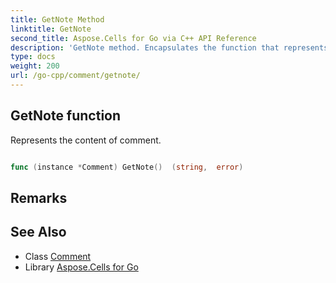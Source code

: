 ```yaml
---
title: GetNote Method 
linktitle: GetNote
second_title: Aspose.Cells for Go via C++ API Reference
description: 'GetNote method. Encapsulates the function that represents getnote in Go.'
type: docs
weight: 200
url: /go-cpp/comment/getnote/
---
```


## GetNote function

Represents the content of comment.

```go

func (instance *Comment) GetNote()  (string,  error) 

```

## Remarks


## See Also

* Class [Comment](../)
* Library [Aspose.Cells for Go](../../)
